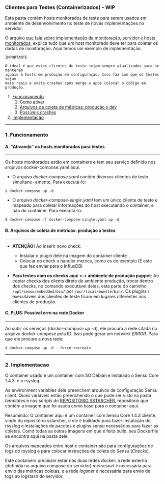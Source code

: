### Clientes para Testes (Containerizados) - WIP

Esta pasta contém hosts monitorados de teste para serem usados em ambiente de 
desenvolvimento no teste de novas implementações no servidor.

O [arquivo que fala sobre implementação da monitoração, servidor e hosts 
monitorados,](../aux/documentation/implementacao.md) explica tudo que um host 
monitorado deve ter para coletar os dados de monitoração. Aqui temos um 
exemplo de implementação.

```
IMPORTANTE

O ideal é que estes clientes de teste sejam sempre atualizados para se manterem 
iguais à hosts em produção em configuração. Isso faz com que os testes sejam 
mais reais e evita crashes após merge e após colocar o código em produção.
```

1. [Funcionamento](#on)
   1. [Como ativar](#ativar)
   2. [Arquivos de coleta de métricas: produção x dev](#checks)
   3. [Possíveis crashes](#crash)
2. [Implementação](#implementacao) 

---

### 1. Funcionamento <a name="on"></a>

#### A. "Ativando" os hosts monitorados para testes <a name="ativar"></a>
---

Os hosts monitorados estão em containers e tem seu serviço definido nos arquivos
docker-compose.yaml aqui.

- O arquivo *docker-compose.yaml* contém diversos clientes de teste simultane-
amente. Para executá-lo:

```
$ docker-compose up -d
```  

- O arquivo *docker-compose-single.yaml* tem um único cliente de teste e mapeado
para coletar informações do host executando o container, e não do container. 
Para executá-lo:

```
$ docker-compose -f docker-compose-single.yaml up -d
```

#### B. Arquivos de coleta de métricas: produção x testes <a name="checks"></a>
---

* **ATENÇÃO!** Ao inserir novo check:
  * Instalar o plugin dele na imagem do container cliente
  * Colocar no check o handler metrics, como os do exemplo (É este que faz enviar para o InfluxDB)

* **Para testes com os checks aqui <--> ambiente de produção puppet**:
Ao copiar checks dos clients direto do ambiente produção, trocar dentro dos
checks, no comando executável deles, esta parte do caminho
```/opt/sensu/embedded/bin/``` por ```/usr/local/bundle/bin/```.
Os plugins / executáveis dos clientes de teste ficam em lugares diferentes
nos clientes de produção.

#### C. PLUS: Possível erro na rede Docker <a name="crash"></a>
---

Ao subir os serviços (*docker-compose up -d*), ele procura a rede citada no
arquivo docker-compose pela ID. Isso pode gerar um *network ERROR*. Para que
ele procure a nova rede:

```
$ docker-compose up -d --force-recreate
```
---

### 2. Implementacao <a name="implementacao"></a>

O container usado é um container com SO Debian e instalado o Sensu Core 1.4.3. e
o rsyslog. 

As environment variables dele preenchem arquivos de configuração Sensu client. 
Quais variáveis estão preenchendo o que pode ser visto na pasta _templates_ e 
nos scripts do [REPOSITÓRIO SSTARCHER](https://github.com/sstarcher/docker-sensu),
repositório que contém a imagem que foi usada como base para o container aqui.

Resumindo: O container aqui é um container com Sensu Core 1.4.3 cliente, vindo 
do repositório sstarcher, e ele é buildado para fazer instalação do rsyslog e 
instalações de pacotes e plugins sensu necessários para fazer as coletas. Como 
todas as outras imagens em que é feito build, seu Dockerfile se encontra aqui 
na pasta dele.

Os arquivos mapeados entre host e container são para configurações de logs do 
rsyslog e para colocar instruções de coleta do Sensu (_Checks_).

Este containers precisam estar nas duas redes docker: a rede externa (definida 
no arquivo compose do servidor) _metricsnet_ é necessária para envio das 
métricas coletas, e a rede _logsnet_ é necessária para envio de logs ao 
logstash do servidor.
